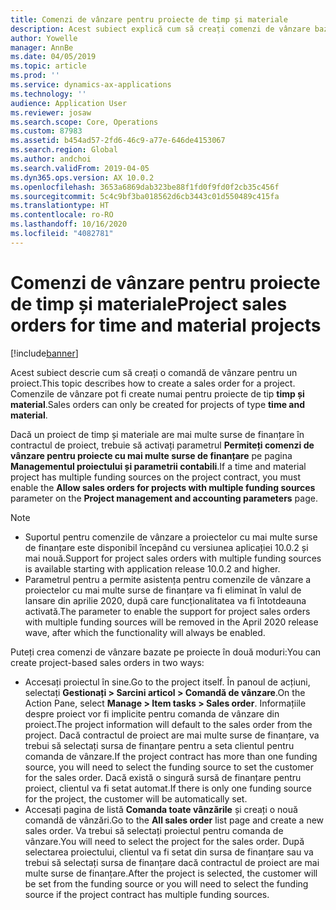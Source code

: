 ```yaml
---
title: Comenzi de vânzare pentru proiecte de timp și materiale
description: Acest subiect explică cum să creați comenzi de vânzare bazate pe proiecte pentru proiecte de timp și materiale.
author: Yowelle
manager: AnnBe
ms.date: 04/05/2019
ms.topic: article
ms.prod: ''
ms.service: dynamics-ax-applications
ms.technology: ''
audience: Application User
ms.reviewer: josaw
ms.search.scope: Core, Operations
ms.custom: 87983
ms.assetid: b454ad57-2fd6-46c9-a77e-646de4153067
ms.search.region: Global
ms.author: andchoi
ms.search.validFrom: 2019-04-05
ms.dyn365.ops.version: AX 10.0.2
ms.openlocfilehash: 3653a6869dab323be88f1fd0f9fd0f2cb35c456f
ms.sourcegitcommit: 5c4c9bf3ba018562d6cb3443c01d550489c415fa
ms.translationtype: HT
ms.contentlocale: ro-RO
ms.lasthandoff: 10/16/2020
ms.locfileid: "4082781"
---
```

# <a name="project-sales-orders-for-time-and-material-projects"></a><span data-ttu-id="dcd74-103">Comenzi de vânzare pentru proiecte de timp și materiale</span><span class="sxs-lookup"><span data-stu-id="dcd74-103">Project sales orders for time and material projects</span></span>

[!include[banner](../includes/banner.md)]

<span data-ttu-id="dcd74-104">Acest subiect descrie cum să creați o comandă de vânzare pentru un proiect.</span><span class="sxs-lookup"><span data-stu-id="dcd74-104">This topic describes how to create a sales order for a project.</span></span> <span data-ttu-id="dcd74-105">Comenzile de vânzare pot fi create numai pentru proiecte de tip **timp și material**.</span><span class="sxs-lookup"><span data-stu-id="dcd74-105">Sales orders can only be created for projects of type **time and material**.</span></span>

<span data-ttu-id="dcd74-106">Dacă un proiect de timp și materiale are mai multe surse de finanțare în contractul de proiect, trebuie să activați parametrul **Permiteți comenzi de vânzare pentru proiecte cu mai multe surse de finanțare** pe pagina **Managementul proiectului și parametrii contabili**.</span><span class="sxs-lookup"><span data-stu-id="dcd74-106">If a time and material project has multiple funding sources on the project contract, you must enable the **Allow sales orders for projects with multiple funding sources** parameter on the **Project management and accounting parameters** page.</span></span> 

> [!NOTE]
> - <span data-ttu-id="dcd74-107">Suportul pentru comenzile de vânzare a proiectelor cu mai multe surse de finanțare este disponibil începând cu versiunea aplicației 10.0.2 și mai nouă.</span><span class="sxs-lookup"><span data-stu-id="dcd74-107">Support for project sales orders with multiple funding sources is available starting with application release 10.0.2 and higher.</span></span>
> - <span data-ttu-id="dcd74-108">Parametrul pentru a permite asistența pentru comenzile de vânzare a proiectelor cu mai multe surse de finanțare va fi eliminat în valul de lansare din aprilie 2020, după care funcționalitatea va fi întotdeauna activată.</span><span class="sxs-lookup"><span data-stu-id="dcd74-108">The parameter to enable the support for project sales orders with multiple funding sources will be removed in the April 2020 release wave, after which the functionality will always be enabled.</span></span>

<span data-ttu-id="dcd74-109">Puteți crea comenzi de vânzare bazate pe proiecte în două moduri:</span><span class="sxs-lookup"><span data-stu-id="dcd74-109">You can create project-based sales orders in two ways:</span></span>

- <span data-ttu-id="dcd74-110">Accesați proiectul în sine.</span><span class="sxs-lookup"><span data-stu-id="dcd74-110">Go to the project itself.</span></span> <span data-ttu-id="dcd74-111">În panoul de acțiuni, selectați **Gestionați > Sarcini articol > Comandă de vânzare**.</span><span class="sxs-lookup"><span data-stu-id="dcd74-111">On the Action Pane, select **Manage > Item tasks > Sales order**.</span></span> <span data-ttu-id="dcd74-112">Informațiile despre proiect vor fi implicite pentru comanda de vânzare din proiect.</span><span class="sxs-lookup"><span data-stu-id="dcd74-112">The project information will default to the sales order from the project.</span></span> <span data-ttu-id="dcd74-113">Dacă contractul de proiect are mai multe surse de finanțare, va trebui să selectați sursa de finanțare pentru a seta clientul pentru comanda de vânzare.</span><span class="sxs-lookup"><span data-stu-id="dcd74-113">If the project contract has more than one funding source, you will need to select the funding source to set the customer for the sales order.</span></span> <span data-ttu-id="dcd74-114">Dacă există o singură sursă de finanțare pentru proiect, clientul va fi setat automat.</span><span class="sxs-lookup"><span data-stu-id="dcd74-114">If there is only one funding source for the project, the customer will be automatically set.</span></span>
- <span data-ttu-id="dcd74-115">Accesați pagina de listă **Comanda toate vânzările** și creați o nouă comandă de vânzări.</span><span class="sxs-lookup"><span data-stu-id="dcd74-115">Go to the **All sales order** list page and create a new sales order.</span></span> <span data-ttu-id="dcd74-116">Va trebui să selectați proiectul pentru comanda de vânzare.</span><span class="sxs-lookup"><span data-stu-id="dcd74-116">You will need to select the project for the sales order.</span></span> <span data-ttu-id="dcd74-117">După selectarea proiectului, clientul va fi setat din sursa de finanțare sau va trebui să selectați sursa de finanțare dacă contractul de proiect are mai multe surse de finanțare.</span><span class="sxs-lookup"><span data-stu-id="dcd74-117">After the project is selected, the customer will be set from the funding source or you will need to select the funding source if the project contract has multiple funding sources.</span></span>

